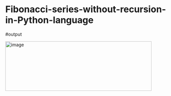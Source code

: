 # Fibonacci-series-without-recursion-in-Python-language

#output

<img width="458" height="156" alt="image" src="https://github.com/user-attachments/assets/933786d7-4d69-47e4-91e2-57fc8b2c2271" />
